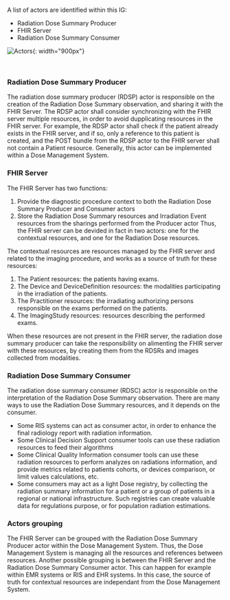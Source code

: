 A list of actors are identified within this IG:
* Radiation Dose Summary Producer
* FHIR Server
* Radiation Dose Summary Consumer

![Actors](./actors.png){: width="900px"}

<br clear="all" />

### Radiation Dose Summary Producer
The radiation dose summary producer (RDSP) actor is responsible on the creation of the Radiation Dose Summary observation, and sharing it with the FHIR Server. The RDSP actor shall consider synchronizing with the FHIR server multiple resources, in order to avoid dupplicating resources in the FHIR server. For example, the RDSP actor shall check if the patient already exists in the FHIR server, and if so, only a reference to this patient is created, and the POST bundle from the RDSP actor to the FHIR server shall not contain a Patient resource.
Generally, this actor can be implemented within a Dose Management System.

### FHIR Server
The FHIR Server has two functions:
1. Provide the diagnostic procedure context to both the Radiation Dose Summary Producer and Consumer actors
2. Store the Radiation Dose Summary resources and Irradiation Event resources from the sharings performed from the Producer actor
Thus, the FHIR server can be devided in fact in two actors: one for the contextual resources, and one for the Radiation Dose resources.

The contextual resources are resources managed by the FHIR server and related to the imaging procedure, and works as a source of truth for these resources:
1. The Patient resources: the patients having exams.
2. The Device and DeviceDefinition resources: the modalities participating in the irradiation of the patients.
3. The Practitioner resources: the irradiating authorizing persons responsible on the exams performed on the patients.
4. The ImagingStudy resources: resources describing the performed exams.

When these resources are not present in the FHIR server, the radiation dose summary producer can take the responsibility on alimenting the FHIR server with these resources, by creating them from the RDSRs and images collected from modalities.

### Radiation Dose Summary Consumer
The radiation dose summary consumer (RDSC) actor is responsible on the interpretation of the Radiation Dose Summary observation. There are many ways to use the Radiation Dose Summary resources, and it depends on the consumer.
* Some RIS systems can act as consumer actor, in order to enhance the final radiology report with radiation information. 
* Some Clinical Decision Support consumer tools can use these radiation resources to feed their algorithms
* Some Clinical Quality Information consumer tools can use these radiation resources to perform analyzes on radiations information, and provide metrics related to patients cohorts, or devices comparison, or limit values calculations, etc.
* Some consumers may act as a light Dose registry, by collecting the radiation summary information for a patient or a group of patients in a regional or national infrastructure. Such registries can create valuable data for regulations purpose, or for population radiation estimations.

### Actors grouping
The FHIR Server can be grouped with the Radiation Dose Summary Producer actor within the Dose Management System. Thus, the Dose Management System is managing all the resources and references between resources. Another possible grouping is between the FHIR Server and the Radiation Dose Summary Consumer actor. This can happen for example within EMR systems or RIS and EHR systems. In this case, the source of truth for contextual resources are independant from the Dose Management System.

